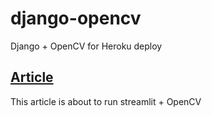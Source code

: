 # django-opencv
Django + OpenCV for Heroku deploy

## [Article](https://medium.com/analytics-vidhya/deploying-a-streamlit-and-opencv-based-web-application-to-heroku-456691d28c41)

This article is about to run streamlit + OpenCV
